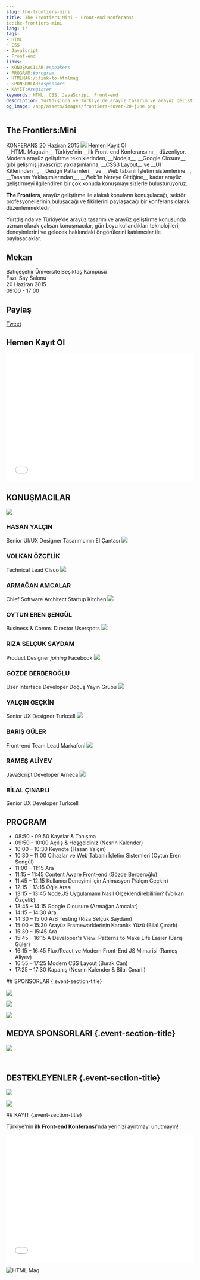 ```yaml
---
slug: the-frontiers-mini
title: The Frontiers:Mini - Front-end Konferansı
id:the-frontiers-mini
lang: tr
tags:
- HTML
- CSS
- JavaScript
- Front-end
links:
- KONUŞMACILAR:#speakers
- PROGRAM:#program
- HTMLMAG:/:link-to-htmlmag
- SPONSORLAR:#sponsors
- KAYIT:#register
keywords: HTML, CSS, JavaScript, Front-end
description: Yurtdışında ve Türkiye'de arayüz tasarım ve arayüz geliştirme konusunda uzman olarak çalışan konuşmacılar, gün boyu kullandıkları teknolojileri, deneyimlerini ve gelecek hakkındaki öngörülerini katılımcılar ile paylaşacaklar.
og_image: /app/assets/images/frontiers-cover-20-june.png
---
```

<section class="event-spot">
    <div class="event-spot-content">
        <h2 class="event-spot-title">The Frontiers:Mini</h2>
        <span class="event-separate">KONFERANS</span>
        <span class="event-date">20 Haziran 2015</span>
        <img src="../content/2015/bau.png" />        
        <a href="http://www.eventbrite.com/e/the-frontiersmini-tickets-16922129545" class="register-now external" target="_blank">Hemen Kayıt Ol</a>
    </div>
</section>

<section class="event-description" markdown=1>
__HTML Magazin__ Türkiye'nin __ilk Front-end Konferansı'nı__ düzenliyor. Modern arayüz geliştirme tekniklerinden, __Nodejs__, __Google Closure__ gibi gelişmiş javascript yaklaşımlarına, __CSS3 Layout__ ve __UI Kitlerinden__, __Design Patternleri__ ve __Web tabanlı İşletim sistemlerine__, __Tasarım Yaklaşımlarından__, __Web'in Nereye Gittiğine__ kadar arayüz geliştirmeyi ilgilendiren bir çok konuda konuşmayı sizlerle buluşturuyoruz.

__The Frontiers__, arayüz geliştirme ile alakalı konuların konuşulacağı, sektör profesyonellerinin buluşacağı ve fikirlerini paylaşacağı bir konferans olarak düzenlenmektedir. 

Yurtdışında ve Türkiye'de arayüz tasarım ve arayüz geliştirme konusunda uzman olarak çalışan konuşmacılar, gün boyu kullandıkları teknolojileri, deneyimlerini ve gelecek hakkındaki öngörülerini katılımcılar ile paylaşacaklar.

## Mekan
Bahçeşehir Üniversite Beşiktaş Kampüsü<br />
Fazıl Say Salonu<br />
20 Haziran 2015<br />
09:00 - 17:00

## Paylaş

<div class="sharing">
    <a href="https://twitter.com/share" class="twitter-share-button" data-count="vertical" data-via="htmlmag" data-hashtags="thefrontiers">Tweet</a>
    <div class="fb-share-button" data-href="http://htmlmag.com/etkinlik/the-frontiers-mini" data-layout="box_count"></div>
    <script src="//platform.linkedin.com/in.js" type="text/javascript"> lang: en_US</script>
    <script type="IN/Share" data-counter="top"></script>
</div>

## Hemen Kayıt Ol

<div style="max-width: 1200px; margin: 20px auto 0;">
<iframe  src="//eventbrite.com/tickets-external?eid=16922129545&ref=etckt" frameborder="0" height="340" width="100%" vspace="0" hspace="0" marginheight="5" marginwidth="5" scrolling="auto" allowtransparency="true"></iframe>
</div>
</section>

<section id="speakers" class="event-speakers">
    <h2 class="event-section-title">KONUŞMACILAR</h2>
<span class="speaker">
    <img src="../content/2015/hasan-yalcin.jpg" class="speaker-photo" />        
    <h3 class="speaker-name">HASAN YALÇIN</h3>
    <span class="speaker-title">Senior UI/UX Designer</span>
    <span class="speaker-company">Tasarımcının El Çantası</span>
    <span class="speaker-links">
        <a href="https://twitter.com/hasanyalcin" target="_blank"><i class="icon-twitter"></i></a>
        <a href="https://tr.linkedin.com/in/hasanyalcin" target="_blank"><i class="icon-linkedin"></i></a>
    </span>
</span>

<span class="speaker">
    <img src="../content/2015/volkan-ozcelik.jpg" class="speaker-photo" />        
    <h3 class="speaker-name">VOLKAN ÖZÇELİK</h3>
    <span class="speaker-title">Technical Lead</span>
    <span class="speaker-company">Cisco</span>
    <span class="speaker-links">
        <a href="https://twitter.com/linkibol" target="_blank"><i class="icon-twitter"></i></a>
        <a href="https://www.linkedin.com/in/volkanozcelik" target="_blank"><i class="icon-linkedin"></i></a>
    </span>
</span>

<span class="speaker">
    <img src="../content/2015/armagan-amcalar.jpg" class="speaker-photo" />        
    <h3 class="speaker-name">ARMAĞAN AMCALAR</h3>
    <span class="speaker-title">Chief Software Architect</span>
    <span class="speaker-company">Startup Kitchen</span>
    <span class="speaker-links">
        <a href="http://twitter.com/aamcalar" target="_blank"><i class="icon-twitter"></i></a>
        <a href="https://tr.linkedin.com/in/armaganamcalar" target="_blank"><i class="icon-linkedin"></i></a>
    </span>
</span> 

<span class="speaker">
    <img src="../content/2015/oytun-sengul.jpg" class="speaker-photo" />        
    <h3 class="speaker-name">OYTUN EREN ŞENGÜL</h3>
    <span class="speaker-title" title="Business & Communications Director">Business & Comm. Director</span>
    <span class="speaker-company">Userspots</span>
    <span class="speaker-links">
        <a href="http://twitter.com/OytunatLinux" target="_blank"><i class="icon-twitter"></i></a>
        <a href="https://tr.linkedin.com/in/oytuneren" target="_blank"><i class="icon-linkedin"></i></a>
    </span>
</span>

<span class="speaker">
    <img src="../content/2015/riza-selcuk-saydam.jpg" class="speaker-photo" />        
    <h3 class="speaker-name">RIZA SELÇUK SAYDAM</h3>
    <span class="speaker-title">Product Designer</span>
    <span class="speaker-company"><em>joining</em> Facebook</span>
    <span class="speaker-links">
        <a href="http://twitter.com/rssems" target="_blank"><i class="icon-twitter"></i></a>
        <a href="https://www.linkedin.com/profile/view?id=34234005" target="_blank"><i class="icon-linkedin"></i></a>
    </span>
</span>

<span class="speaker">
    <img src="../content/2015/gozde-berberoglu.jpg" class="speaker-photo" />        
    <h3 class="speaker-name">GÖZDE BERBEROĞLU</h3>
    <span class="speaker-title">User Interface Developer</span>
    <span class="speaker-company">Doğuş Yayın Grubu</span>
    <span class="speaker-links">
        <a href="https://twitter.com/gozdeberberoglu" target="_blank"><i class="icon-twitter"></i></a>
        <a href="https://tr.linkedin.com/in/gozdeberberoglu" target="_blank"><i class="icon-linkedin"></i></a>
    </span>
</span>

<span class="speaker">
    <img src="../content/2015/yalcin-geckin.jpg" class="speaker-photo" />        
    <h3 class="speaker-name">YALÇIN GEÇKİN</h3>
    <span class="speaker-title">Senior UX Designer</span>
    <span class="speaker-company">Turkcell</span>
    <span class="speaker-links">
        <a href="https://twitter.com/yalcingeckin" target="_blank"><i class="icon-twitter"></i></a>
        <a href="https://www.linkedin.com/profile/view?id=139387624" target="_blank"><i class="icon-linkedin"></i></a>
    </span>
</span>

<span class="speaker">
    <img src="../content/2015/baris-guler.jpg" class="speaker-photo" />        
    <h3 class="speaker-name">BARIŞ GÜLER</h3>
    <span class="speaker-title">Front-end Team Lead</span>
    <span class="speaker-company">Markafoni</span>
    <span class="speaker-links">
        <a href="https://twitter.com/hwclass" target="_blank"><i class="icon-twitter"></i></a>
        <a href="https://tr.linkedin.com/pub/bar%C4%B1%C5%9F-g%C3%BCler/69/18a/3b9/en" target="_blank"><i class="icon-linkedin"></i></a>
    </span>
</span>

<span class="speaker">
    <img src="../content/2015/rames-aliyev.jpg" class="speaker-photo" />        
    <h3 class="speaker-name">RAMEŞ ALİYEV</h3>
    <span class="speaker-title">JavaScript Developer</span>
    <span class="speaker-company">Arneca</span>
    <span class="speaker-links">
        <a href="https://twitter.com/ramesaliyev" target="_blank"><i class="icon-twitter"></i></a>
        <a href="https://tr.linkedin.com/in/ramesaliyev/en" target="_blank"><i class="icon-linkedin"></i></a>
    </span>
</span>
    
<span class="speaker">
    <img src="../content/2015/bilal-cinarli.jpg" class="speaker-photo" />        
    <h3 class="speaker-name">BİLAL ÇINARLI</h3>
    <span class="speaker-title">Senior UX Developer</span>
    <span class="speaker-company">Turkcell</span>
    <span class="speaker-links">
        <a href="https://twitter.com/bcinarli" target="_blank"><i class="icon-twitter"></i></a>
        <a href="https://www.linkedin.com/in/bcinarli" target="_blank"><i class="icon-linkedin"></i></a>
    </span>
</span>
</section>

<section id="program" class="event-program">
    <h2 class="event-section-title">PROGRAM</h2>
        <ul class="program-list">
           <li>08:50 - 09:50  Kayıtlar & Tanışma </li>
           <li>09:50 – 10:00  Açılış & Hoşgeldiniz (Nesrin Kalender)</li>
           <li>10:00 – 10:30  Keynote (Hasan Yalçın) </li>
           <li>10:30 – 11:00  Cihazlar ve Web Tabanlı İşletim Sistemleri (Oytun Eren Şengül)</li>
           <li>11:00 – 11:15  Ara</li>
           <li>11:15 – 11:45  Content Aware Front-end (Gözde Berberoğlu)</li>
           <li>11:45 – 12:15  Kullanıcı Deneyimi İçin Animasyon (Yalçın Geçkin)</li>
           <li>12:15 – 13:15  Öğle Arası</li>
           <li>13:15 – 13:45  Node.JS Uygulamamı Nasıl Ölçeklendirebilirim? (Volkan Özçelik)</li>
           <li>13:45 – 14:15  Google Clousure (Armağan Amcalar)</li>
           <li>14:15 – 14:30  Ara</li>
           <li>14:30 – 15:00  A/B Testing (Rıza Selçuk Saydam)</li>
           <li>15:00 – 15:30  Arayüz Frameworklerinin Karanlık Yüzü (Bilal Çınarlı)</li>
           <li>15:30 – 15:45  Ara</li>
           <li>15:45 – 16:15  A Developer's View: Patterns to Make Life Easier (Barış Güler)</li>
           <li>16:15 – 16:45  Flux/React ve Modern Front-End JS Mimarisi (Rameş Aliyev)</li>
           <li>16:55 – 17:25  Modern CSS Layout (Burak Can)</li>
           <li>17:25 – 17:30  Kapanış (Nesrin Kalender & Bilal Çınarlı)</li>
        </ul>
</section>

<section id="sponsors" class="event-sponsors" markdown=1>
## SPONSORLAR {.event-section-title}
<p>
    <a href="http://gelecegiyazanlar.turkcell.com.tr/" target="_blank" class="external company-logo gy-logo">
        <img src="../content/2015/sponsors/gelecegi-yazanlar.png" />
    </a>
</p>
<p>
    <a href="http://tazebt.com/" target="_blank" class="external company-logo taze-logo">
        <img src="../content/2015/sponsors/taze-logo.png" />
    </a>
</p>
<p>
    <a href="http://www.iconpm.com/" target="_blank" class="external company-logo icon-logo">
        <img src="../content/2015/sponsors/icon-logo.png" />
    </a>
</p>

## MEDYA SPONSORLARI {.event-section-title}
<p>
    <a href="http://shiftdelete.net/" target="_blank" class="external company-logo sdn-logo">
        <img src="../content/2015/sponsors/sdn.png" />
    </a>
</p>

<p>&nbsp;</p>
    
## DESTEKLEYENLER {.event-section-title}
<p>
    <a href="http://www.bahcesehir.edu.tr/" target="_blank" class="external company-logo bau-logo">
        <img src="../content/2015/sponsors/bau-alt.png" />
    </a>
</p>
<p>
    <a href="http://mobilistanbul.com/" target="_blank" class="external company-logo mobilistanbul-logo">
        <img src="../content/2015/sponsors/mobil-istanbul-logo.png" />
    </a>
</p>
</section>

<section id="register" class="event-registration" markdown=1>
## KAYIT {.event-section-title}

Türkiye'nin __ilk Front-end Konferansı__'nda yerinizi ayırtmayı unutmayın!

<div style="max-width: 1200px; margin: 0 auto;">
<iframe  src="//eventbrite.com/tickets-external?eid=16922129545&ref=etckt" frameborder="0" height="340" width="100%" vspace="0" hspace="0" marginheight="5" marginwidth="5" scrolling="auto" allowtransparency="true"></iframe>
</div>

![HTML Mag][logo-alt]
</section>

[logo-alt]: ../content/2015/footer-htmlmag-logo.png